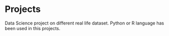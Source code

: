 # Projects

Data Science project on different real life dataset. Python or R language has been used in this projects.
